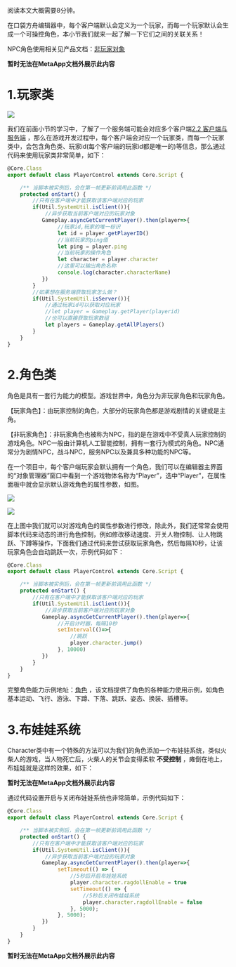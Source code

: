 阅读本文大概需要8分钟。

在口袋方舟编辑器中，每个客户端默认会定义为一个玩家，而每一个玩家默认会生成一个可操控角色，本小节我们就来一起了解一下它们之间的关联关系！

NPC角色使用相关见产品文档：[非玩家对象](https://meta.feishu.cn/wiki/wikcnYWVMDGD9ecrrNoYGLG7g6g)

**暂时无法在MetaApp文档外展示此内容**

# 1.玩家类

![](https://meta.feishu.cn/space/api/box/stream/download/asynccode/?code=NzZkNDZjOTljNDNmN2Y4Yzk5OGY5MTc3NTMyYWRhM2JfN0dFREV3UVg3Q2JBNG9iaDhzZTFVcUNpTEJKNmZNMVdfVG9rZW46Ym94Y25GWFNMUlB6dWFSbVlBZ2FnNE1jVU5wXzE2ODA3MDIzMDU6MTY4MDcwNTkwNV9WNA)

我们在前面小节的学习中，了解了一个服务端可能会对应多个客户端[2.2 客户端与服务端](https://meta.feishu.cn/wiki/wikcnm9X4XC4y8oypXQTEfEIjEe) ，那么在游戏开发过程中，每个客户端会对应一个玩家类，而每一个玩家类中，会包含角色类、玩家id(每个客户端的玩家id都是唯一的)等信息，那么通过代码来使用玩家类非常简单，如下：

```TypeScript
@Core.Class
export default class PlayerControl extends Core.Script {

    /** 当脚本被实例后，会在第一帧更新前调用此函数 */
    protected onStart() {  
        //只有在客户端中才能获取该客户端对应的玩家 
        if(Util.SystemUtil.isClient()){
            //异步获取当前客户端对应的玩家对象
           Gameplay.asyncGetCurrentPlayer().then(player=>{
                //玩家id,玩家的唯一标识
                let id = player.getPlayerID()
                //当前玩家的ping值
                let ping = player.ping
                //当前玩家的操作角色
                let character = player.character
                //这里可以输出角色名称
                console.log(character.characterName)
           })
        }
        //如果想在服务端获取玩家怎么做？
        if(Util.SystemUtil.isServer()){
            //通过玩家id可以获取对应玩家
            //let player = Gameplay.getPlayer(playerid)
            //也可以直接获取玩家数组
            let players = Gameplay.getAllPlayers()
        }
    }
}
```

# 2.角色类

角色是具有一套行为能力的模型。游戏世界中，角色分为非玩家角色和玩家角色。

【玩家角色】：由玩家控制的角色，大部分的玩家角色都是游戏剧情的关键或是主角。

【非玩家角色】：非玩家角色也被称为NPC，指的是在游戏中不受真人玩家控制的游戏角色。NPC一般由计算机人工智能控制，拥有一套行为模式的角色。NPC通常分为剧情NPC，战斗NPC，服务NPC以及兼具多种功能的NPC等。

在一个项目中，每个客户端玩家会默认拥有一个角色，我们可以在编辑器主界面的“对象管理器”窗口中看到一个游戏物体名称为“Player”，选中“Player”，在属性面板中就会显示默认游戏角色的属性参数，如图。

![](https://meta.feishu.cn/space/api/box/stream/download/asynccode/?code=N2M5MDE5ZDY2M2ZjMWFlNWI0NDM4MjUzMTczNjUwYzRfblRGR3B2dHhxSE1oU2JGWHpGdjQyQnU1NEhCeTdIZG5fVG9rZW46Ym94Y250S1lpZUVTUktiSlRyTXVNV1dLUXBoXzE2ODA3MDIzMDU6MTY4MDcwNTkwNV9WNA)

![](https://meta.feishu.cn/space/api/box/stream/download/asynccode/?code=ZGQwYTkyM2YwN2JkNzJiNmMxNmUwOWJhNDYyZmViOWJfblBVTmF4NDM1cU1PVnp3dWtGRjhYR0JSbUNRWUtzdU5fVG9rZW46Ym94Y25vTklGMHBOeUVGbXdlWkoyU05pbWRoXzE2ODA3MDIzMDU6MTY4MDcwNTkwNV9WNA)

在上图中我们就可以对游戏角色的属性参数进行修改，除此外，我们还常常会使用脚本代码来动态的进行角色控制，例如修改移动速度、开关人物控制、让人物跳跃、下蹲等操作，下面我们通过代码来尝试获取玩家角色，然后每隔10秒，让该玩家角色会自动跳跃一次，示例代码如下：

```TypeScript
@Core.Class
export default class PlayerControl extends Core.Script {

    /** 当脚本被实例后，会在第一帧更新前调用此函数 */
    protected onStart() {  
        //只有在客户端中才能获取该客户端对应的玩家 
        if(Util.SystemUtil.isClient()){
            //异步获取当前客户端对应的玩家对象
           Gameplay.asyncGetCurrentPlayer().then(player=>{
                //开启计时器，每隔10秒
                setInterval(()=>{
                    //跳跃
                    player.character.jump()
                }, 10000)
           })
        }
    }
}
```

完整角色能力示例地址：[角色](https://meta.feishu.cn/wiki/wikcn58RHWpFEaZaHk168zivojd)  ，该文档提供了角色的各种能力使用示例，如角色基本运动、飞行、游泳、下蹲、下落、跳跃、姿态、换装、插槽等。

# 3.布娃娃系统

Character类中有一个特殊的方法可以为我们的角色添加一个布娃娃系统，类似火柴人的游戏，当人物死亡后，火柴人的关节会变得柔软 **不受控制** ，瘫倒在地上，布娃娃就是这样的效果，如下：

**暂时无法在MetaApp文档外展示此内容**

通过代码设置开启与关闭布娃娃系统也非常简单，示例代码如下：

```TypeScript
@Core.Class
export default class PlayerControl extends Core.Script {

    /** 当脚本被实例后，会在第一帧更新前调用此函数 */
    protected onStart() {  
        //只有在客户端中才能获取该客户端对应的玩家 
        if(Util.SystemUtil.isClient()){
            //异步获取当前客户端对应的玩家对象
           Gameplay.asyncGetCurrentPlayer().then(player=>{
                setTimeout(() => {
                    //5秒后开启布娃娃系统
                    player.character.ragdollEnable = true
                    setTimeout(() => {
                        //5秒后关闭布娃娃系统
                        player.character.ragdollEnable = false
                    }, 5000);
                }, 5000);
           })
        }
    }
}
```

**暂时无法在MetaApp文档外展示此内容**

